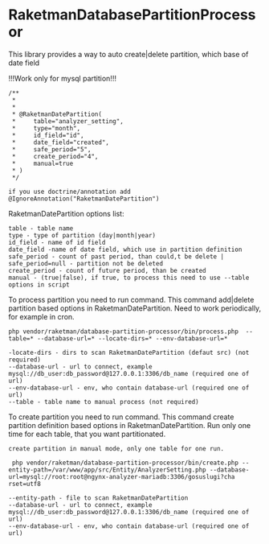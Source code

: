  RaketmanDatabasePartitionProcessor
==========================

This library provides a way to auto create|delete partition, which base of date field

!!!Work only for mysql partition!!!


```
/**
 *
 * 
 * @RaketmanDatePartition(
 *     table="analyzer_setting",
 *     type="month",
 *     id_field="id",
 *     date_field="created",
 *     safe_period="5",
 *     create_period="4",
 *     manual=true
 * )
 */

if you use doctrine/annotation add @IgnoreAnnotation("RaketmanDatePartition")

```


RaketmanDatePartition options list:

```
table - table name
type - type of partition (day|month|year)
id_field - name of id field
date_field -name of date field, which use in partition definition
safe_period - count of past period, than could,t be delete | safe_period=null - partition not be deleted
create_period - count of future period, than be created
manual - (true|false), if true, to process this need to use --table options in script
```


To process partition you need to run command.
This command add|delete partition based options in RaketmanDatePartition.
Need to work periodically, for example in cron.

```
php vendor/raketman/database-partition-processor/bin/process.php  --table=* --database-url=* --locate-dirs=* --env-database-url=*

-locate-dirs - dirs to scan RaketmanDatePartition (defaut src) (not required)
--database-url - url to connect, example mysql://db_user:db_password@127.0.0.1:3306/db_name (required one of url)
--env-database-url - env, who contain database-url (required one of url)
--table - table name to manual process (not required)

```

To create partition you need to run command.
This command create partition definition based options in RaketmanDatePartition.
Run only one time for each table, that you want partitionated.

```
create partition in manual mode, only one table for one run.

 php vendor/raketman/database-partition-processor/bin/create.php --entity-path=/var/www/app/src/Entity/AnalyzerSetting.php --database-url=mysql://root:root@ngynx-analyzer-mariadb:3306/gosuslugi?cha
rset=utf8

--entity-path - file to scan RaketmanDatePartition 
--database-url - url to connect, example mysql://db_user:db_password@127.0.0.1:3306/db_name (required one of url)
--env-database-url - env, who contain database-url (required one of url)

```
